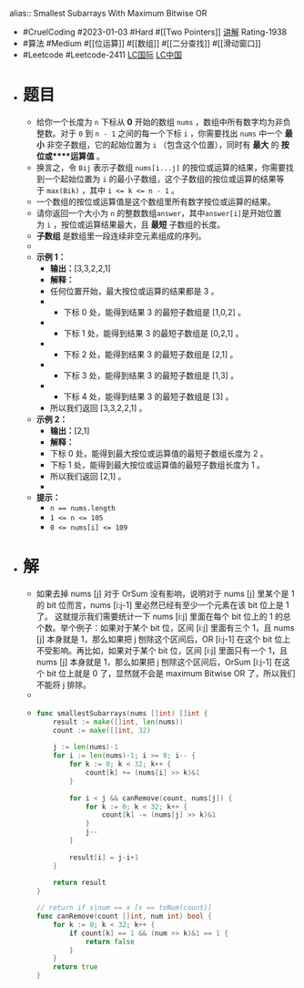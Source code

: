 alias:: Smallest Subarrays With Maximum Bitwise OR
- #CruelCoding #2023-01-03 #Hard #[[Two Pointers]] [讲解](https://youtu.be/npZ4NlpomeU) Rating-1938
- #算法 #Medium #[[位运算]] #[[数组]] #[[二分查找]] #[[滑动窗口]]
- #Leetcode #Leetcode-2411 [LC国际](https://leetcode.com/problems/smallest-subarrays-with-maximum-bitwise-or/) [LC中国](https://leetcode.cn/problems/smallest-subarrays-with-maximum-bitwise-or/)
- # 题目
	- 给你一个长度为 `n` 下标从 **0** 开始的数组 `nums` ，数组中所有数字均为非负整数。对于 `0` 到 `n - 1` 之间的每一个下标 `i` ，你需要找出 `nums` 中一个 **最小** 非空子数组，它的起始位置为 `i` （包含这个位置），同时有 **最大** 的 **按位或****运算值** 。
	- 换言之，令 `Bij` 表示子数组 `nums[i...j]` 的按位或运算的结果，你需要找到一个起始位置为 `i` 的最小子数组，这个子数组的按位或运算的结果等于 `max(Bik)` ，其中 `i <= k <= n - 1` 。
	- 一个数组的按位或运算值是这个数组里所有数字按位或运算的结果。
	- 请你返回一个大小为 `n` 的整数数组`answer`，其中`answer[i]`是开始位置为 `i` ，按位或运算结果最大，且 **最短** 子数组的长度。
	- **子数组** 是数组里一段连续非空元素组成的序列。
	-
	- **示例 1：**
		- **输出：**[3,3,2,2,1]
		- **解释：**
		- 任何位置开始，最大按位或运算的结果都是 3 。
		- - 下标 0 处，能得到结果 3 的最短子数组是 [1,0,2] 。
		- - 下标 1 处，能得到结果 3 的最短子数组是 [0,2,1] 。
		- - 下标 2 处，能得到结果 3 的最短子数组是 [2,1] 。
		- - 下标 3 处，能得到结果 3 的最短子数组是 [1,3] 。
		- - 下标 4 处，能得到结果 3 的最短子数组是 [3] 。
		- 所以我们返回 [3,3,2,2,1] 。
	- **示例 2：**
		- **输出：**[2,1]
		- **解释：**
		- 下标 0 处，能得到最大按位或运算值的最短子数组长度为 2 。
		- 下标 1 处，能得到最大按位或运算值的最短子数组长度为 1 。
		- 所以我们返回 [2,1] 。
		-
	- **提示：**
		- `n == nums.length`
		- `1 <= n <= 105`
		- `0 <= nums[i] <= 109`
- # 解
	- 如果去掉 nums [j] 对于 OrSum 没有影响，说明对于 nums [j] 里某个是 1 的 bit 位而言，nums [i:j-1] 里必然已经有至少一个元素在该 bit 位上是 1 了。 这就提示我们需要统计一下 nums [i:j] 里面在每个 bit 位上的 1 的总个数。举个例子：如果对于某个 bit 位，区间 [i:j] 里面有三个 1，且 nums [j] 本身就是 1，那么如果把 j 刨除这个区间后，OR [i:j-1] 在这个 bit 位上不受影响。再比如，如果对于某个 bit 位，区间 [i:j] 里面只有一个 1，且 nums [j] 本身就是 1，那么如果把 j 刨除这个区间后，OrSum [i:j-1] 在这个 bit 位上就是 0 了，显然就不会是 maximum Bitwise OR 了，所以我们不能将 j 排除。
	-
	- ```go
	  func smallestSubarrays(nums []int) []int {
	      result := make([]int, len(nums))
	      count := make([]int, 32)
	      
	      j := len(nums)-1
	      for i := len(nums)-1; i >= 0; i-- {
	          for k := 0; k < 32; k++ {
	              count[k] += (nums[i] >> k)&1
	          }
	          
	          for i < j && canRemove(count, nums[j]) {
	              for k := 0; k < 32; k++ {
	                  count[k] -= (nums[j] >> k)&1
	              }
	              j--
	          }
	          
	          result[i] = j-i+1
	      }
	      
	      return result
	  }
	  
	  // return if x|num == x [x == toNum(count)]
	  func canRemove(count []int, num int) bool {
	      for k := 0; k < 32; k++ {
	          if count[k] == 1 && (num >> k)&1 == 1 {
	              return false
	          }
	      }
	      return true
	  }
	  ```